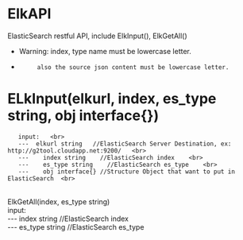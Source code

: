 ElkAPI
======

ElasticSearch restful API, include ElkInput(), ElkGetAll()  <br>


* Warning: index, type name must be lowercase letter.             
*          also the source json content must be lowercase letter. 


ELkInput(elkurl, index, es_type string, obj interface{})   <br>
=======
       input:   <br>
       ---	elkurl string   //ElasticSearch Server Destination, ex: http://g2tool.cloudapp.net:9200/   <br>
       ---    index string    //ElasticSearch index    <br>
       ---    es_type string    //ElasticSearch es_type    <br>
       ---    obj interface{} //Structure Object that want to put in ElasticSearch  <br>

<br>
ElkGetAll(index, es_type string)  <br>
       input: <br>
       ---    index string    //ElasticSearch index  <br>
       ---    es_type string    //ElasticSearch es_type  <br>
